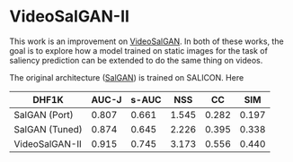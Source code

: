 # VideoSalGAN-II

This work is an improvement on [VideoSalGAN](https://github.com/imatge-upc/saliency-2018-videosalgan).
In both of these works, the goal is to explore how a model trained on static images for the task of saliency prediction can be extended to do the same thing on videos. 

The original architecture ([SalGAN](https://imatge-upc.github.io/saliency-salgan-2017/)) is trained on SALICON. Here 


| DHF1K	| AUC-J	| s-AUC	| NSS	| CC | SIM |
| ----- | ----- | ----- | --- | -- | --- |
| SalGAN (Port) |	0.807 |	0.661 |	1.545	| 0.282 |	0.197 |
| SalGAN (Tuned)	| 0.874	| 0.645	| 2.226	| 0.395	| 0.338 |
| VideoSalGAN-II	| 0.915	| 0.745	| 3.173	| 0.556	| 0.440 |
